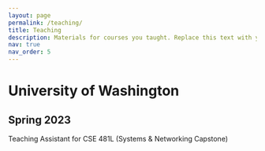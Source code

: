 ```yaml
---
layout: page
permalink: /teaching/
title: Teaching
description: Materials for courses you taught. Replace this text with your description.
nav: true
nav_order: 5
---
```


# University of Washington
## Spring 2023
Teaching Assistant for CSE 481L (Systems & Networking Capstone)